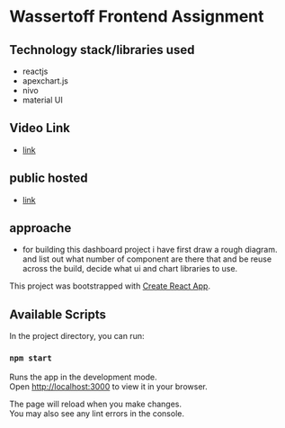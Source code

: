 # Wassertoff Frontend Assignment

## Technology stack/libraries used
+ reactjs
+ apexchart.js
+ nivo
+ material UI

## Video Link
+ [link](https://drive.google.com/file/d/1FzZSlbcOmzn1LlAXHwv8ccVczo9LGzDR/view?usp=sharing)

## public hosted
+ [link](https://dazzling-moxie-31cfeb.netlify.app/)

## approache
+ for building this dashboard project i have first draw a rough diagram. and list out what number of component are there that and be reuse across the build, decide what ui and chart libraries to use.

This project was bootstrapped with [Create React App](https://github.com/facebook/create-react-app).

## Available Scripts

In the project directory, you can run:

### `npm start`

Runs the app in the development mode.\
Open [http://localhost:3000](http://localhost:3000) to view it in your browser.

The page will reload when you make changes.\
You may also see any lint errors in the console.


